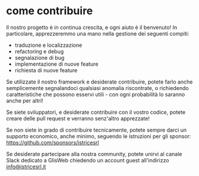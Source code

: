 # come contribuire
Il nostro progetto è in continua crescita, e ogni aiuto è il benvenuto! In particolare, apprezzeremmo una mano nella gestione dei seguenti compiti:

- traduzione e localizzazione
- refactoring e debug
- segnalazione di bug
- implementazione di nuove feature
- richiesta di nuove feature

Se utilizzate il nostro framework e desiderate contribuire, potete farlo anche semplicemente segnalandoci qualsiasi anomalia riscontrate, o richiedendo caratteristiche che possono esservi utili - con ogni probabilità lo saranno anche per altri!

Se siete sviluppatori, e desiderate contribuire con il vostro codice, potete creare delle pull request e verranno senz'altro apprezzate!

Se non siete in grado di contribuire tecnicamente, potete sempre darci un supporto economico, anche minimo, seguendo le istruzioni per gli sponsor: https://github.com/sponsors/istricesrl

Se desiderate partecipare alla nostra community, potete unirvi al canale Slack dedicato a GlisWeb chiedendo un account guest all'indirizzo info@istricesrl.it
